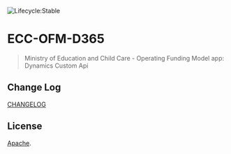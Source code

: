 ![Lifecycle:Stable](https://img.shields.io/badge/Lifecycle-Stable-97ca00)

# ECC-OFM-D365

> Ministry of Education and Child Care - Operating Funding Model app: Dynamics Custom Api

## Change Log

[CHANGELOG](CHANGELOG.md)

## License

[Apache](LICENSE).
